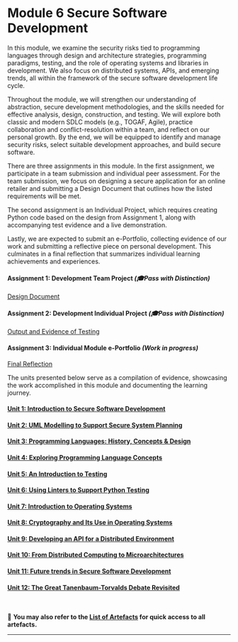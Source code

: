 # Module 6 Secure Software Development

In this module, we examine the security risks tied to programming languages through design and architecture strategies, programming paradigms, testing, and the role of operating systems and libraries in development. We also focus on distributed systems, APIs, and emerging trends, all within the framework of the secure software development life cycle.

Throughout the module, we will strengthen our understanding of abstraction, secure development methodologies, and the skills needed for effective analysis, design, construction, and testing. We will explore both classic and modern SDLC models (e.g., TOGAF, Agile), practice collaboration and conflict-resolution within a team, and reflect on our personal growth. By the end, we will be equipped to identify and manage security risks, select suitable development approaches, and build secure software.

There are three assignments in this module. In the first assignment, we participate in a team submission and individual peer assessment. For the team submission, we focus on designing a secure application for an online retailer and submitting a Design Document that outlines how the listed requirements will be met.

The second assignment is an Individual Project, which requires creating Python code based on the design from Assignment 1, along with accompanying test evidence and a live demonstration.

Lastly, we are expected to submit an e-Portfolio, collecting evidence of our work and submitting a reflective piece on personal development. This culminates in a final reflection that summarizes individual learning achievements and experiences.

#### Assignment 1: Development Team Project _(🎓Pass with Distinction)_
[Design Document](SSD_A1.md) <br>
	
#### Assignment 2: Development Individual Project _(🎓Pass with Distinction)_
[Output and Evidence of Testing](SSD_A2.md)

#### Assignment 3: Individual Module e-Portfolio _(Work in progress)_
[Final Reflection](SSD_A3.md)

The units presented below serve as a compilation of evidence, showcasing the work accomplished in this module and documenting the learning journey.

#### [Unit 1: Introduction to Secure Software Development](SSD_Unit01.md)

#### [Unit 2: UML Modelling to Support Secure System Planning](SSD_Unit02.md)

#### [Unit 3: Programming Languages: History, Concepts & Design](SSD_Unit03.md)

#### [Unit 4: Exploring Programming Language Concepts](SSD_Unit04.md)

#### [Unit 5: An Introduction to Testing](SSD_Unit05.md)

#### [Unit 6: Using Linters to Support Python Testing](SSD_Unit06.md)

#### [Unit 7: Introduction to Operating Systems](SSD_Unit07.md)

#### [Unit 8: Cryptography and Its Use in Operating Systems](SSD_Unit08.md)

#### [Unit 9: Developing an API for a Distributed Environment](SSD_Unit09.md)

#### [Unit 10: From Distributed Computing to Microarchitectures](SSD_Unit10.md)

#### [Unit 11: Future trends in Secure Software Development](SSD_Unit11.md)

#### [Unit 12: The Great Tanenbaum-Torvalds Debate Revisited](SSD_Unit12.md)
<br>

📑 **You may also refer to the [List of Artefacts](SSD_ArtefactsSummary.md) for quick access to all artefacts.**

---
